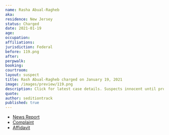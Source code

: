 ```yaml
---
name: Rasha Abual-Ragheb
aka:
residence: New Jersey
status: Charged
date: 2021-01-19
age:
occupation:
affiliations:
jurisdiction: Federal
before: 119.png
after:
perpwalk:
booking:
courtroom:
layout: suspect
title: Rash Abual-Ragheb charged on January 19, 2021
image: /images/preview/119.png
description: Click for latest case details. Suspects innocent until proven guilty.
quote:
author: seditiontrack
published: true
---
```


- [News Report](https://www.the961.com/lebanese-charged-us-capitol/)
- [Complaint](https://www.justice.gov/opa/page/file/1357081/download)
- [Affidavit](https://www.justice.gov/opa/page/file/1357076/download)
